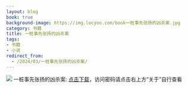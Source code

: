 ```yaml
---
layout: blog
book: true
background-image: https://img.locyoo.com/book一桩事先张扬的凶杀案.jpg
category: 书籍
title: 一桩事先张扬的凶杀案
tags:
- 书籍
- 小说
redirect_from:
  - /2024/03/一桩事先张扬的凶杀案/
---
```

![](https://img.locyoo.com/book一桩事先张扬的凶杀案.jpg)
一桩事先张扬的凶杀案: <a name = "ref1" href="https://url18.ctfile.com/f/50983618-1347923653-c81b1f?p=3619">点击下载</a>，访问密码请点击右上方“关于”自行查看